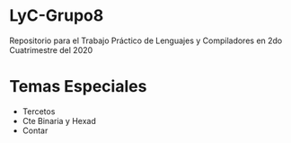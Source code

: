 # LyC-Grupo8
Repositorio para el Trabajo Práctico de Lenguajes y Compiladores en 2do Cuatrimestre del 2020

# Temas Especiales

* Tercetos
* Cte Binaria y Hexad
* Contar
